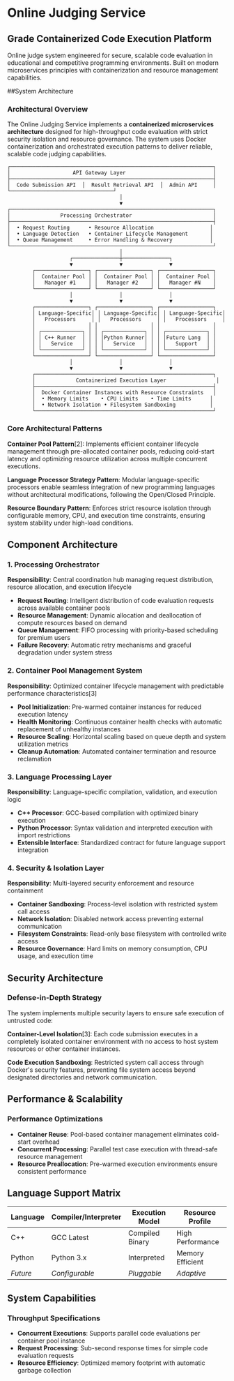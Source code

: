 # Online Judging Service

## Grade Containerized Code Execution Platform

Online judge system engineered for secure, scalable code evaluation in educational and competitive programming environments. Built on modern microservices principles with containerization and resource management capabilities.

##System Architecture

### **Architectural Overview**

The Online Judging Service implements a **containerized microservices architecture** designed for high-throughput code evaluation with strict security isolation and resource governance. The system uses Docker containerization and orchestrated execution patterns to deliver reliable, scalable code judging capabilities.

```
┌─────────────────────────────────────────────────────────────────┐
│                    API Gateway Layer                            │
├─────────────────────────────────────────────────────────────────┤
│  Code Submission API  │  Result Retrieval API  │  Admin API     │
└─────────────────────────────────┘
                                    │
                                    ▼
┌─────────────────────────────────────────────────────────────────┐
│                Processing Orchestrator                          │
├─────────────────────────────────────────────────────────────────┤
│  • Request Routing      • Resource Allocation                  │
│  • Language Detection   • Container Lifecycle Management       │
│  • Queue Management     • Error Handling & Recovery            │
└─────────────────────────────────────────────────────────────────┘
                                    │
                    ┌───────────────┼───────────────┐
                    ▼               ▼               ▼
        ┌─────────────────┐ ┌─────────────────┐ ┌─────────────────┐
        │  Container Pool │ │  Container Pool │ │  Container Pool │
        │   Manager #1    │ │   Manager #2    │ │   Manager #N    │
        └─────────────────┘ └─────────────────┘ └─────────────────┘
                    │               │               │
                    ▼               ▼               ▼
        ┌─────────────────┐ ┌─────────────────┐ ┌─────────────────┐
        │ Language-Specific│ │ Language-Specific│ │ Language-Specific│
        │   Processors     │ │   Processors     │ │   Processors     │
        │                 │ │                 │ │                 │
        │ ┌─────────────┐ │ │ ┌─────────────┐ │ │ ┌─────────────┐ │
        │ │ C++ Runner  │ │ │ │Python Runner│ │ │ │Future Lang  │ │
        │ │   Service   │ │ │ │   Service   │ │ │ │   Support   │ │
        │ └─────────────┘ │ │ └─────────────┘ │ │ └─────────────┘ │
        └─────────────────┘ └─────────────────┘ └─────────────────┘
                    │               │               │
                    ▼               ▼               ▼
        ┌─────────────────────────────────────────────────────────┐
        │             Containerized Execution Layer                │
        ├─────────────────────────────────────────────────────────┤
        │  Docker Container Instances with Resource Constraints   │
        │  • Memory Limits    • CPU Limits    • Time Limits      │
        │  • Network Isolation • Filesystem Sandboxing           │
        └─────────────────────────────────────────────────────────┘
```

### **Core Architectural Patterns**

**Container Pool Pattern**[2]: Implements efficient container lifecycle management through pre-allocated container pools, reducing cold-start latency and optimizing resource utilization across multiple concurrent executions.

**Language Processor Strategy Pattern**: Modular language-specific processors enable seamless integration of new programming languages without architectural modifications, following the Open/Closed Principle.

**Resource Boundary Pattern**: Enforces strict resource isolation through configurable memory, CPU, and execution time constraints, ensuring system stability under high-load conditions.

## Component Architecture

### **1. Processing Orchestrator**
**Responsibility**: Central coordination hub managing request distribution, resource allocation, and execution lifecycle
- **Request Routing**: Intelligent distribution of code evaluation requests across available container pools
- **Resource Management**: Dynamic allocation and deallocation of compute resources based on demand
- **Queue Management**: FIFO processing with priority-based scheduling for premium users
- **Failure Recovery**: Automatic retry mechanisms and graceful degradation under system stress

### **2. Container Pool Management System**
**Responsibility**: Optimized container lifecycle management with predictable performance characteristics[3]
- **Pool Initialization**: Pre-warmed container instances for reduced execution latency
- **Health Monitoring**: Continuous container health checks with automatic replacement of unhealthy instances
- **Resource Scaling**: Horizontal scaling based on queue depth and system utilization metrics
- **Cleanup Automation**: Automated container termination and resource reclamation

### **3. Language Processing Layer**
**Responsibility**: Language-specific compilation, validation, and execution logic
- **C++ Processor**: GCC-based compilation with optimized binary execution
- **Python Processor**: Syntax validation and interpreted execution with import restrictions
- **Extensible Interface**: Standardized contract for future language support integration

### **4. Security & Isolation Layer**
**Responsibility**: Multi-layered security enforcement and resource containment
- **Container Sandboxing**: Process-level isolation with restricted system call access
- **Network Isolation**: Disabled network access preventing external communication
- **Filesystem Constraints**: Read-only base filesystem with controlled write access
- **Resource Governance**: Hard limits on memory consumption, CPU usage, and execution time

##  Security Architecture

### **Defense-in-Depth Strategy**
The system implements multiple security layers to ensure safe execution of untrusted code:

**Container-Level Isolation**[3]: Each code submission executes in a completely isolated container environment with no access to host system resources or other container instances.

**Code Execution Sandboxing**: Restricted system call access through Docker's security features, preventing file system access beyond designated directories and network communication.

##  Performance & Scalability

### **Performance Optimizations**
- **Container Reuse**: Pool-based container management eliminates cold-start overhead
- **Concurrent Processing**: Parallel test case execution with thread-safe resource management
- **Resource Preallocation**: Pre-warmed execution environments ensure consistent performance

## **Language Support Matrix**
| Language | Compiler/Interpreter | Execution Model | Resource Profile |
|----------|---------------------|-----------------|------------------|
| C++ | GCC Latest | Compiled Binary | High Performance |
| Python | Python 3.x | Interpreted | Memory Efficient |
| *Future* | *Configurable* | *Pluggable* | *Adaptive* |

## System Capabilities

### **Throughput Specifications**
- **Concurrent Executions**: Supports parallel code evaluations per container pool instance
- **Request Processing**: Sub-second response times for simple code evaluation requests
- **Resource Efficiency**: Optimized memory footprint with automatic garbage collection
